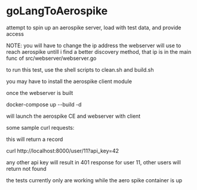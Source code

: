 # goLangToAerospike
attempt to spin up an aerospike server, load with test data, and provide access

NOTE: you will have to change the ip address the webserver will use to reach aerospike untill i find a better discovery method, that ip is in the main func of src/webserver/webserver.go

to run this test, use the shell scripts to clean.sh and build.sh

you may have to install the aerospike client module

once the webserver is built

docker-compose up --build -d

will launch the aerospike CE and webserver with client

some sample curl requests:

this will return a record

curl http://localhost:8000/user/11?api_key=42

any other api key will result in 401 response for user 11, other users will return not found

the tests currently only are working while the aero spike container is up

